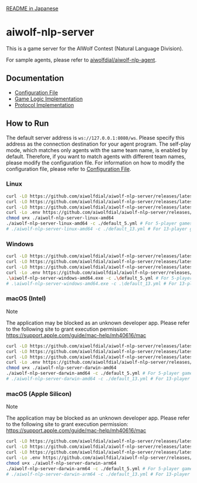 [README in Japanese](/README.md)

# aiwolf-nlp-server

This is a game server for the AIWolf Contest (Natural Language Division).

For sample agents, please refer to [aiwolfdial/aiwolf-nlp-agent](https://github.com/aiwolfdial/aiwolf-nlp-agent).

## Documentation

- [Configuration File](./doc/config.md)
- [Game Logic Implementation](./doc/logic.md)
- [Protocol Implementation](./doc/protocol.md)

## How to Run

The default server address is `ws://127.0.0.1:8080/ws`. Please specify this address as the connection destination for your agent program.
The self-play mode, which matches only agents with the same team name, is enabled by default. Therefore, if you want to match agents with different team names, please modify the configuration file.
For information on how to modify the configuration file, please refer to [Configuration File](./doc/config.md).

### Linux

```bash
curl -LO https://github.com/aiwolfdial/aiwolf-nlp-server/releases/latest/download/aiwolf-nlp-server-linux-amd64
curl -LO https://github.com/aiwolfdial/aiwolf-nlp-server/releases/latest/download/default_5.yml
curl -LO https://github.com/aiwolfdial/aiwolf-nlp-server/releases/latest/download/default_13.yml
curl -Lo .env https://github.com/aiwolfdial/aiwolf-nlp-server/releases/latest/download/example.env
chmod u+x ./aiwolf-nlp-server-linux-amd64
./aiwolf-nlp-server-linux-amd64 -c ./default_5.yml # For 5-player games
# ./aiwolf-nlp-server-linux-amd64 -c ./default_13.yml # For 13-player games
```

### Windows

```bash
curl -LO https://github.com/aiwolfdial/aiwolf-nlp-server/releases/latest/download/aiwolf-nlp-server-windows-amd64.exe
curl -LO https://github.com/aiwolfdial/aiwolf-nlp-server/releases/latest/download/default_5.yml
curl -LO https://github.com/aiwolfdial/aiwolf-nlp-server/releases/latest/download/default_13.yml
curl -Lo .env https://github.com/aiwolfdial/aiwolf-nlp-server/releases/latest/download/example.env
.\aiwolf-nlp-server-windows-amd64.exe -c .\default_5.yml # For 5-player games
# .\aiwolf-nlp-server-windows-amd64.exe -c .\default_13.yml # For 13-player games
```

### macOS (Intel)

> [!NOTE]
> The application may be blocked as an unknown developer app.
> Please refer to the following site to grant execution permission:
> <https://support.apple.com/guide/mac-help/mh40616/mac>

```bash
curl -LO https://github.com/aiwolfdial/aiwolf-nlp-server/releases/latest/download/aiwolf-nlp-server-darwin-amd64
curl -LO https://github.com/aiwolfdial/aiwolf-nlp-server/releases/latest/download/default_5.yml
curl -LO https://github.com/aiwolfdial/aiwolf-nlp-server/releases/latest/download/default_13.yml
curl -Lo .env https://github.com/aiwolfdial/aiwolf-nlp-server/releases/latest/download/example.env
chmod u+x ./aiwolf-nlp-server-darwin-amd64
./aiwolf-nlp-server-darwin-amd64 -c ./default_5.yml # For 5-player games
# ./aiwolf-nlp-server-darwin-amd64 -c ./default_13.yml # For 13-player games
```

### macOS (Apple Silicon)

> [!NOTE]
> The application may be blocked as an unknown developer app.
> Please refer to the following site to grant execution permission:
> <https://support.apple.com/guide/mac-help/mh40616/mac>

```bash
curl -LO https://github.com/aiwolfdial/aiwolf-nlp-server/releases/latest/download/aiwolf-nlp-server-darwin-arm64
curl -LO https://github.com/aiwolfdial/aiwolf-nlp-server/releases/latest/download/default_5.yml
curl -LO https://github.com/aiwolfdial/aiwolf-nlp-server/releases/latest/download/default_13.yml
curl -Lo .env https://github.com/aiwolfdial/aiwolf-nlp-server/releases/latest/download/example.env
chmod u+x ./aiwolf-nlp-server-darwin-arm64
./aiwolf-nlp-server-darwin-arm64 -c ./default_5.yml # For 5-player games
# ./aiwolf-nlp-server-darwin-arm64 -c ./default_13.yml # For 13-player games
```
